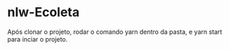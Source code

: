 # nlw-Ecoleta

Após clonar o projeto, rodar o comando yarn dentro da pasta, e yarn start para inciar o projeto.
